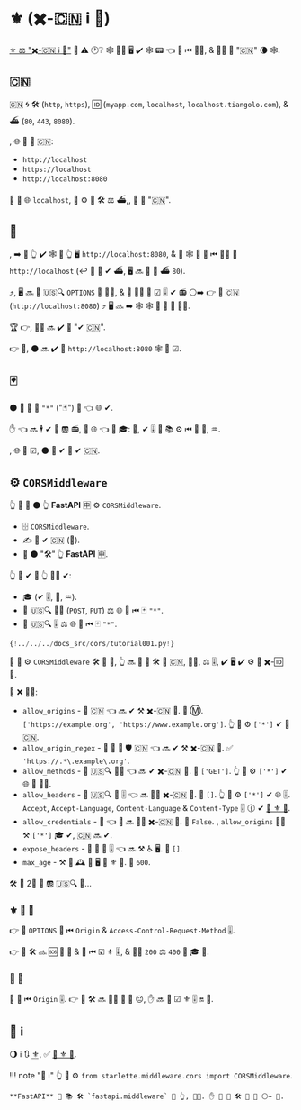# ⚜ (✖️-🇨🇳 ℹ 🤝)

<a href="https://developer.mozilla.org/en-US/docs/Web/HTTP/CORS" class="external-link" target="_blank">⚜ ⚖️ "✖️-🇨🇳 ℹ 🤝"</a> 🔗 ⚠ 🕐❔ 🕸 🏃‍♂ 🖥 ✔️ 🕸 📟 👈 🔗 ⏮ 👩‍💻, &amp; 👩‍💻 🎏 "🇨🇳" 🌘 🕸.

## 🇨🇳

🇨🇳 🌀 🛠 (`http`, `https`), 🆔 (`myapp.com`, `localhost`, `localhost.tiangolo.com`), &amp; ⛴ (`80`, `443`, `8080`).

, 🌐 👫 🎏 🇨🇳:

* `http://localhost`
* `https://localhost`
* `http://localhost:8080`

🚥 👫 🌐 `localhost`, 👫 ⚙️ 🎏 🛠 ⚖️ ⛴,, 👫 🎏 "🇨🇳".

## 🔁

, ➡️ 💬 👆 ✔️ 🕸 🏃 👆 🖥 `http://localhost:8080`, &amp; 🚮 🕸 🔄 🔗 ⏮ 👩‍💻 🏃 `http://localhost` (↩️ 👥 🚫 ✔ ⛴, 🖥 🔜 🤔 🔢 ⛴ `80`).

⤴, 🖥 🔜 📨 🇺🇸🔍 `OPTIONS` 📨 👩‍💻, &amp; 🚥 👩‍💻 📨 ☑ 🎚 ✔ 📻 ⚪️➡️ 👉 🎏 🇨🇳 (`http://localhost:8080`) ⤴ 🖥 🔜 ➡️ 🕸 🕸 📨 🚮 📨 👩‍💻.

🏆 👉, 👩‍💻 🔜 ✔️ 📇 "✔ 🇨🇳".

👉 💼, ⚫️ 🔜 ✔️ 🔌 `http://localhost:8080` 🕸 👷 ☑.

## 🃏

⚫️ 💪 📣 📇 `"*"` ("🃏") 💬 👈 🌐 ✔.

✋️ 👈 🔜 🕴 ✔ 🎯 🆎 📻, 🚫 🌐 👈 🔌 🎓: 🍪, ✔ 🎚 💖 📚 ⚙️ ⏮ 📨 🤝, ♒️.

, 🌐 👷 ☑, ⚫️ 👻 ✔ 🎯 ✔ 🇨🇳.

## ⚙️ `CORSMiddleware`

👆 💪 🔗 ⚫️ 👆 **FastAPI** 🈸 ⚙️ `CORSMiddleware`.

* 🗄 `CORSMiddleware`.
* ✍ 📇 ✔ 🇨🇳 (🎻).
* 🚮 ⚫️ "🛠" 👆 **FastAPI** 🈸.

👆 💪 ✔ 🚥 👆 👩‍💻 ✔:

* 🎓 (✔ 🎚, 🍪, ♒️).
* 🎯 🇺🇸🔍 👩‍🔬 (`POST`, `PUT`) ⚖️ 🌐 👫 ⏮ 🃏 `"*"`.
* 🎯 🇺🇸🔍 🎚 ⚖️ 🌐 👫 ⏮ 🃏 `"*"`.

```Python hl_lines="2  6-11  13-19"
{!../../../docs_src/cors/tutorial001.py!}
```

🔢 🔢 ⚙️ `CORSMiddleware` 🛠 🚫 🔢, 👆 🔜 💪 🎯 🛠 🎯 🇨🇳, 👩‍🔬, ⚖️ 🎚, ✔ 🖥 ✔ ⚙️ 👫 ✖️-🆔 🔑.

📄 ❌ 🐕‍🦺:

* `allow_origins` - 📇 🇨🇳 👈 🔜 ✔ ⚒ ✖️-🇨🇳 📨. 🤶 Ⓜ. `['https://example.org', 'https://www.example.org']`. 👆 💪 ⚙️ `['*']` ✔ 🙆 🇨🇳.
* `allow_origin_regex` - 🎻 🎻 🏏 🛡 🇨🇳 👈 🔜 ✔ ⚒ ✖️-🇨🇳 📨. ✅ `'https://.*\.example\.org'`.
* `allow_methods` - 📇 🇺🇸🔍 👩‍🔬 👈 🔜 ✔ ✖️-🇨🇳 📨. 🔢 `['GET']`. 👆 💪 ⚙️ `['*']` ✔ 🌐 🐩 👩‍🔬.
* `allow_headers` - 📇 🇺🇸🔍 📨 🎚 👈 🔜 🐕‍🦺 ✖️-🇨🇳 📨. 🔢 `[]`. 👆 💪 ⚙️ `['*']` ✔ 🌐 🎚. `Accept`, `Accept-Language`, `Content-Language` &amp; `Content-Type` 🎚 🕧 ✔ <a href="https://developer.mozilla.org/en-US/docs/Web/HTTP/CORS#simple_requests" class="external-link" rel="noopener" target="_blank">🙅 ⚜ 📨</a>.
* `allow_credentials` - 🎦 👈 🍪 🔜 🐕‍🦺 ✖️-🇨🇳 📨. 🔢 `False`. , `allow_origins` 🚫🔜 ⚒ `['*']` 🎓 ✔, 🇨🇳 🔜 ✔.
* `expose_headers` - 🎦 🙆 📨 🎚 👈 🔜 ⚒ ♿ 🖥. 🔢 `[]`.
* `max_age` - ⚒ 🔆 🕰 🥈 🖥 💾 ⚜ 📨. 🔢 `600`.

🛠 📨 2⃣ 🎯 🆎 🇺🇸🔍 📨...

### ⚜ 🛫 📨

👉 🙆 `OPTIONS` 📨 ⏮ `Origin` &amp; `Access-Control-Request-Method` 🎚.

👉 💼 🛠 🔜 🆘 📨 📨 &amp; 📨 ⏮ ☑ ⚜ 🎚, &amp; 👯‍♂️ `200` ⚖️ `400` 📨 🎓 🎯.

### 🙅 📨

🙆 📨 ⏮ `Origin` 🎚. 👉 💼 🛠 🔜 🚶‍♀️ 📨 🔘 😐, ✋️ 🔜 🔌 ☑ ⚜ 🎚 🔛 📨.

## 🌅 ℹ

🌖 ℹ 🔃 <abbr title="Cross-Origin Resource Sharing">⚜</abbr>, ✅ <a href="https://developer.mozilla.org/en-US/docs/Web/HTTP/CORS" class="external-link" target="_blank">🦎 ⚜ 🧾</a>.

!!! note "📡 ℹ"
    👆 💪 ⚙️ `from starlette.middleware.cors import CORSMiddleware`.

    **FastAPI** 🚚 📚 🛠 `fastapi.middleware` 🏪 👆, 👩‍💻. ✋️ 🌅 💪 🛠 👟 🔗 ⚪️➡️ 💃.
